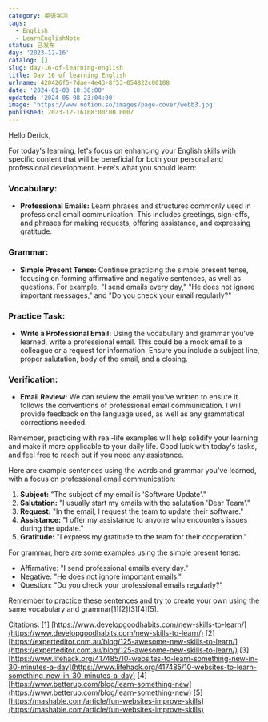 ```yaml
---
category: 英语学习
tags:
  - English
  - LearnEnglishNote
status: 已发布
day: '2023-12-16'
catalog: []
slug: day-16-of-learning-english
title: Day 16 of learning English
urlname: 420426f5-7dae-4e43-8f53-054822c00108
date: '2024-01-03 18:38:00'
updated: '2024-05-08 23:04:00'
image: 'https://www.notion.so/images/page-cover/webb3.jpg'
published: 2023-12-16T08:00:00.000Z
---
```


Hello Derick,


For today's learning, let's focus on enhancing your English skills with specific content that will be beneficial for both your personal and professional development. Here's what you should learn:


### Vocabulary:

- **Professional Emails:** Learn phrases and structures commonly used in professional email communication. This includes greetings, sign-offs, and phrases for making requests, offering assistance, and expressing gratitude.

### Grammar:

- **Simple Present Tense:** Continue practicing the simple present tense, focusing on forming affirmative and negative sentences, as well as questions. For example, "I send emails every day," "He does not ignore important messages," and "Do you check your email regularly?"

### Practice Task:

- **Write a Professional Email:** Using the vocabulary and grammar you've learned, write a professional email. This could be a mock email to a colleague or a request for information. Ensure you include a subject line, proper salutation, body of the email, and a closing.

### Verification:

- **Email Review:** We can review the email you've written to ensure it follows the conventions of professional email communication. I will provide feedback on the language used, as well as any grammatical corrections needed.

Remember, practicing with real-life examples will help solidify your learning and make it more applicable to your daily life. Good luck with today's tasks, and feel free to reach out if you need any assistance.


Here are example sentences using the words and grammar you've learned, with a focus on professional email communication:

1. **Subject:** "The subject of my email is 'Software Update'."
2. **Salutation:** "I usually start my emails with the salutation 'Dear Team'."
3. **Request:** "In the email, I request the team to update their software."
4. **Assistance:** "I offer my assistance to anyone who encounters issues during the update."
5. **Gratitude:** "I express my gratitude to the team for their cooperation."

For grammar, here are some examples using the simple present tense:

- Affirmative: "I send professional emails every day."
- Negative: "He does not ignore important emails."
- Question: "Do you check your professional emails regularly?"

Remember to practice these sentences and try to create your own using the same vocabulary and grammar[1][2][3][4][5].


Citations:
[1] [https://www.developgoodhabits.com/new-skills-to-learn/](https://www.developgoodhabits.com/new-skills-to-learn/)
[2] [https://experteditor.com.au/blog/125-awesome-new-skills-to-learn/](https://experteditor.com.au/blog/125-awesome-new-skills-to-learn/)
[3] [https://www.lifehack.org/417485/10-websites-to-learn-something-new-in-30-minutes-a-day](https://www.lifehack.org/417485/10-websites-to-learn-something-new-in-30-minutes-a-day)
[4] [https://www.betterup.com/blog/learn-something-new](https://www.betterup.com/blog/learn-something-new)
[5] [https://mashable.com/article/fun-websites-improve-skills](https://mashable.com/article/fun-websites-improve-skills)


